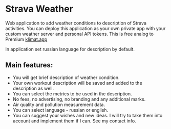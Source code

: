 # Strava Weather

Web application to add weather conditions to description of Strava activities. You can deploy this application as your own private app with your custom weather server and personal API tokens.
This is free analog to Premium [klimat.app](http://klimat.app)

In application set russian language for description by default.

## Main features:

* You will get brief description of weather condition.
* Your own workout description will be saved and added to the description as well.
* You can select the metrics to be used in the description.
* No fees, no advertising, no branding and any additional marks.
* Air quality and pollution measurement data.
* You can select language -  russian or english.
* You can suggest your wishes and new ideas. I will try to take them into account and implement them if I can. See my contact info.
